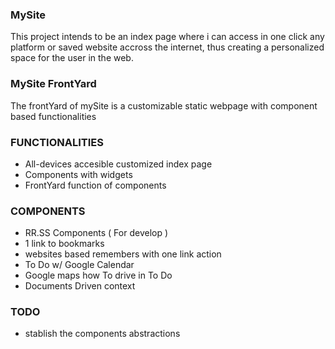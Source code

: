 ### MySite

This project intends to be an index page where i can access in one click any platform or saved website accross the internet, thus creating a personalized space for the user in the web.

### MySite FrontYard

The frontYard of mySite is a customizable static webpage with component based functionalities

### FUNCTIONALITIES
- All-devices accesible customized index page
- Components with widgets
- FrontYard function of components

### COMPONENTS
- RR.SS Components ( For develop )
- 1 link to bookmarks
- websites based remembers with one link action
- To Do w/ Google Calendar
- Google maps how To drive in To Do
- Documents Driven context


### TODO
- stablish the components abstractions
